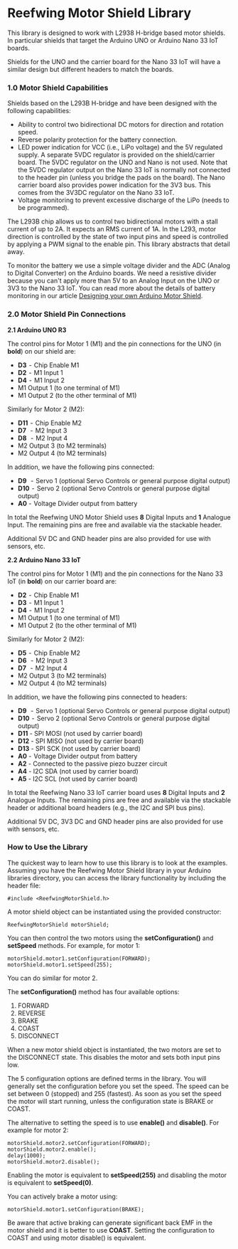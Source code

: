# Reefwing Motor Shield Library #

This library is designed to work with L2938 H-bridge based motor shields. In particular shields that target the Arduino UNO or Arduino Nano 33 IoT boards.

Shields for the UNO and the carrier board for the Nano 33 IoT will have a similar design but different headers to match the boards.

### 1.0 Motor Shield Capabilities ###

Shields based on the L293B H-bridge and have been designed with the following capabilities:
* Ability to control two bidirectional DC motors for direction and rotation speed.
* Reverse polarity protection for the battery connection.
* LED power indication for VCC (i.e., LiPo voltage) and the 5V regulated supply. A separate 5VDC regulator is provided on the shield/carrier board. The 5VDC regulator on the UNO and Nano is not used. Note that the 5VDC regulator output on the Nano 33 IoT is normally not connected to the header pin (unless you bridge the pads on the board). The Nano carrier board also provides power indication for the 3V3 bus. This comes from the 3V3DC regulator on the Nano 33 IoT.
* Voltage monitoring to prevent excessive discharge of the LiPo (needs to be programmed).

The L293B chip allows us to control two bidirectional motors with a stall current of up to 2A. It expects an RMS current of 1A. In the L293, motor direction is controlled by the state of two input pins and speed is controlled by applying a PWM signal to the enable pin. This library abstracts that detail away.

To monitor the battery we use a simple voltage divider and the ADC (Analog to Digital Converter) on the Arduino boards. We need a resistive divider because you can't apply more than 5V to an Analog Input on the UNO or 3V3 to the Nano 33 IoT. You can read more about the details of battery monitoring in our article [Designing your own Arduino Motor Shield](https://medium.com/r/?url=https%3A%2F%2Freefwing.medium.com%2Fdesigning-your-own-arduino-uno-motor-shield-ca507ab61f4b).

### 2.0 Motor Shield Pin Connections ###

**2.1 Arduino UNO R3**

The control pins for Motor 1 (M1) and the pin connections for the UNO (in **bold**) on our shield are:

* **D3**  -  Chip Enable M1
* **D2**  -  M1 Input 1 
* **D4**  -  M1 Input 2 
* M1 Output 1 (to one terminal of M1)
* M1 Output 2 (to the other terminal of M1)

Similarly for Motor 2 (M2):

* **D11**  -  Chip Enable M2
* **D7**   -  M2 Input 3
* **D8**   -  M2 Input 4
* M2 Output 3 (to M2 terminals)
* M2 Output 4 (to M2 terminals)

In addition, we have the following pins connected:

* **D9**   -  Servo 1 (optional Servo Controls or general purpose digital output)
* **D10**  -  Servo 2 (optional Servo Controls or general purpose digital output)
* **A0** -  Voltage Divider output from battery

In total the Reefwing UNO Motor Shield uses **8** Digital Inputs and **1** Analogue Input. The remaining pins are free and available via the stackable header. 

Additional 5V DC and GND header pins are also provided for use with sensors, etc.

**2.2 Arduino Nano 33 IoT**

The control pins for Motor 1 (M1) and the pin connections for the Nano 33 IoT (in **bold**) on our carrier board are:

* **D2**  -  Chip Enable M1
* **D3**  -  M1 Input 1 
* **D4**  -  M1 Input 2 
* M1 Output 1 (to one terminal of M1)
* M1 Output 2 (to the other terminal of M1)

Similarly for Motor 2 (M2):

* **D5**  -  Chip Enable M2
* **D6**   -  M2 Input 3
* **D7**   -  M2 Input 4
* M2 Output 3 (to M2 terminals)
* M2 Output 4 (to M2 terminals)

In addition, we have the following pins connected to headers:

* **D9**   -  Servo 1 (optional Servo Controls or general purpose digital output)
* **D10**  -  Servo 2 (optional Servo Controls or general purpose digital output)
* **D11** - SPI MOSI (not used by carrier board)
* **D12** - SPI MISO (not used by carrier board)
* **D13** - SPI SCK (not used by carrier board)
* **A0** -  Voltage Divider output from battery
* **A2** - Connected to the passive piezo buzzer circuit
* **A4** - I2C SDA (not used by carrier board)
* **A5** - I2C SCL (not used by carrier board)

In total the Reefwing Nano 33 IoT carrier board uses **8** Digital Inputs and **2** Analogue Inputs. The remaining pins are free and available via the stackable header or additional board headers (e.g., the I2C and SPI bus pins). 

Additional 5V DC, 3V3 DC and GND header pins are also provided for use with sensors, etc.

### How to Use the Library ###

The quickest way to learn how to use this library is to look at the examples. Assuming you have the Reefwing Motor Shield library in your Arduino libraries directory, you can access the library functionality by including the header file:

```
#include <ReefwingMotorShield.h>
```

A motor shield object can be instantiated using the provided constructor:

```
ReefwingMotorShield motorShield;
```

You can then control the two motors using the **setConfiguration()** and **setSpeed** methods. For example, for motor 1:

```
motorShield.motor1.setConfiguration(FORWARD);
motorShield.motor1.setSpeed(255);
```

You can do similar for motor 2.

The **setConfiguration()** method has four available options:
1. FORWARD
2. REVERSE
3. BRAKE
4. COAST
5. DISCONNECT

When a new motor shield object is instantiated, the two motors are set to the DISCONNECT state. This disables the motor and sets both input pins low.

The 5 configuration options are defined terms in the library. You will generally set the configuration before you set the speed. The speed can be set between 0 (stopped) and 255 (fastest). As soon as you set the speed the motor will start running, unless the configuration state is BRAKE or COAST.

The alternative to setting the speed is to use **enable()** and **disable()**. For example for motor 2:

```
motorShield.motor2.setConfiguration(FORWARD);
motorShield.motor2.enable();
delay(1000);
motorShield.motor2.disable();
```

Enabling the motor is equivalent to **setSpeed(255)** and disabling the motor is equivalent to **setSpeed(0)**.

You can actively brake a motor using:

```
motorShield.motor1.setConfiguration(BRAKE);
```

Be aware that active braking can generate significant back EMF in the motor shield and it is better to use **COAST**. Setting the configuration to COAST and using motor disable() is equivalent.